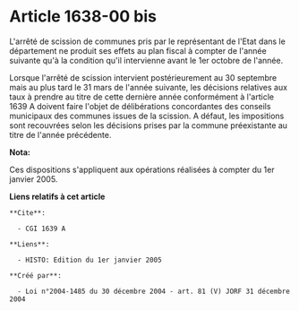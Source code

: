 # Article 1638-00 bis

L'arrêté de scission de communes pris par le représentant de l'Etat dans le département ne produit ses effets au plan fiscal
à compter de l'année suivante qu'à la condition qu'il intervienne avant le 1er octobre de l'année.

Lorsque l'arrêté de scission intervient postérieurement au 30 septembre mais au plus tard le 31 mars de l'année suivante, les
décisions relatives aux taux à prendre au titre de cette dernière année conformément à l'article 1639 A doivent faire l'objet
de délibérations concordantes des conseils municipaux des communes issues de la scission. A défaut, les impositions sont
recouvrées selon les décisions prises par la commune préexistante au titre de l'année précédente.

**Nota:**

Ces dispositions s'appliquent aux opérations réalisées à compter du 1er janvier 2005.

**Liens relatifs à cet article**

	**Cite**:

	  - CGI 1639 A

	**Liens**:

	  - HISTO: Edition du 1er janvier 2005

	**Créé par**:

	  - Loi n°2004-1485 du 30 décembre 2004 - art. 81 (V) JORF 31 décembre 2004
